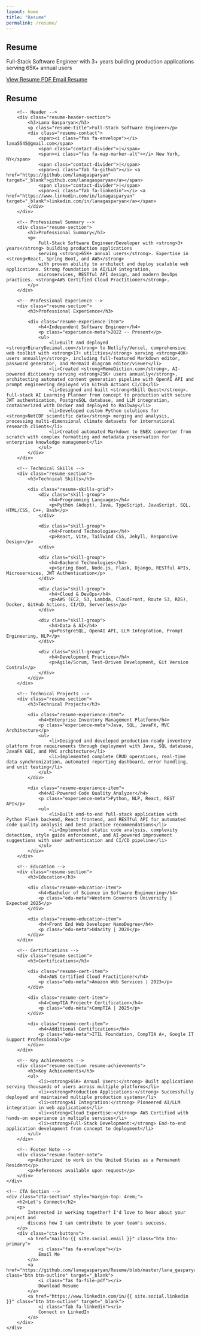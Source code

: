 ```yaml
---
layout: home
title: "Resume"
permalink: /resume/
---
```


<!-- RESUME HERO -->
<section class="resume-hero">
    <h1>Resume</h1>
    <p class="subtitle">
        Full-Stack Software Engineer with 3+ years building production applications
        serving 65K+ annual users
    </p>
    <div class="resume-actions">
        <a href="https://github.com/lanagasparyan/Resume/blob/master/lana_gasparyan_resume_latest.pdf" class="btn btn-primary" target="_blank">
            <i class="fas fa-download"></i>
            View Resume PDF
        </a>
        <a href="mailto:{{ site.social.email }}" class="btn btn-outline">
            <i class="fas fa-envelope"></i>
            Email Resume
        </a>
    </div>
</section>

<!-- RESUME PAGE CONTENT -->
<div class="resume-page-content">
    <!-- Text Version for SEO -->
    <div class="resume-text-version">
        <h2>Resume</h2>

        <!-- Header -->
        <div class="resume-header-section">
            <h3>Lana Gasparyan</h3>
            <p class="resume-title">Full-Stack Software Engineer</p>
            <div class="resume-contact">
                <span><i class="fas fa-envelope"></i> lana5545@gmail.com</span>
                <span class="contact-divider">|</span>
                <span><i class="fas fa-map-marker-alt"></i> New York, NY</span>
                <span class="contact-divider">|</span>
                <span><i class="fab fa-github"></i> <a href="https://github.com/lanagasparyan" target="_blank">github.com/lanagasparyan</a></span>
                <span class="contact-divider">|</span>
                <span><i class="fab fa-linkedin"></i> <a href="https://www.linkedin.com/in/lanagasparyan" target="_blank">linkedin.com/in/lanagasparyan</a></span>
            </div>
        </div>

        <!-- Professional Summary -->
        <div class="resume-section">
            <h3>Professional Summary</h3>
            <p>
                Full-Stack Software Engineer/Developer with <strong>3+ years</strong> building production applications
                serving <strong>65K+ annual users</strong>. Expertise in <strong>React, Spring Boot, and AWS</strong>
                with proven ability to architect and deploy scalable web applications. Strong foundation in AI/LLM integration,
                microservices, RESTful API design, and modern DevOps practices. <strong>AWS Certified Cloud Practitioner</strong>.
            </p>
        </div>

        <!-- Professional Experience -->
        <div class="resume-section">
            <h3>Professional Experience</h3>

            <div class="resume-experience-item">
                <h4>Independent Software Engineer</h4>
                <p class="experience-meta">2022 -- Present</p>
                <ul>
                    <li>Built and deployed <strong>BinaryDecimal.com</strong> to Netlify/Vercel, comprehensive web toolkit with <strong>17+ utilities</strong> serving <strong>40K+ users annually</strong>, including full-featured Markdown editor, password generator, and Mermaid diagram editor/viewer</li>
                    <li>Created <strong>MemoDiction.com</strong>, AI-powered dictionary serving <strong>25K+ users annually</strong>, architecting automated content generation pipeline with OpenAI API and prompt engineering deployed via GitHub Actions CI/CD</li>
                    <li>Designed and built <strong>Skill Quest</strong>, full-stack AI Learning Planner from concept to production with secure JWT authentication, PostgreSQL database, and LLM integration, containerized with Docker and deployed to Railway</li>
                    <li>Developed custom Python solutions for <strong>NetCDF scientific data</strong> merging and analysis, processing multi-dimensional climate datasets for international research clients</li>
                    <li>Created automated Markdown to ENEX converter from scratch with complex formatting and metadata preservation for enterprise knowledge management</li>
                </ul>
            </div>
        </div>

        <!-- Technical Skills -->
        <div class="resume-section">
            <h3>Technical Skills</h3>

            <div class="resume-skills-grid">
                <div class="skill-group">
                    <h4>Programming Languages</h4>
                    <p>Python (Adept), Java, TypeScript, JavaScript, SQL, HTML/CSS, C++, Bash</p>
                </div>

                <div class="skill-group">
                    <h4>Frontend Technologies</h4>
                    <p>React, Vite, Tailwind CSS, Jekyll, Responsive Design</p>
                </div>

                <div class="skill-group">
                    <h4>Backend Technologies</h4>
                    <p>Spring Boot, Node.js, Flask, Django, RESTful APIs, Microservices, JWT Authentication</p>
                </div>

                <div class="skill-group">
                    <h4>Cloud & DevOps</h4>
                    <p>AWS (EC2, S3, Lambda, CloudFront, Route 53, RDS), Docker, GitHub Actions, CI/CD, Serverless</p>
                </div>

                <div class="skill-group">
                    <h4>Data & AI</h4>
                    <p>PostgreSQL, OpenAI API, LLM Integration, Prompt Engineering, NLP</p>
                </div>

                <div class="skill-group">
                    <h4>Development Practices</h4>
                    <p>Agile/Scrum, Test-Driven Development, Git Version Control</p>
                </div>
            </div>
        </div>

        <!-- Technical Projects -->
        <div class="resume-section">
            <h3>Technical Projects</h3>

            <div class="resume-experience-item">
                <h4>Enterprise Inventory Management Platform</h4>
                <p class="experience-meta">Java, SQL, JavaFX, MVC Architecture</p>
                <ul>
                    <li>Designed and developed production-ready inventory platform from requirements through deployment with Java, SQL database, JavaFX GUI, and MVC architecture</li>
                    <li>Implemented complete CRUD operations, real-time data synchronization, automated reporting dashboard, error handling, and unit testing</li>
                </ul>
            </div>

            <div class="resume-experience-item">
                <h4>AI-Powered Code Quality Analyzer</h4>
                <p class="experience-meta">Python, NLP, React, REST API</p>
                <ul>
                    <li>Built end-to-end full-stack application with Python Flask backend, React frontend, and RESTful API for automated code quality analysis and best practice recommendations</li>
                    <li>Implemented static code analysis, complexity detection, style guide enforcement, and AI-powered improvement suggestions with user authentication and CI/CD pipeline</li>
                </ul>
            </div>
        </div>

        <!-- Education -->
        <div class="resume-section">
            <h3>Education</h3>

            <div class="resume-education-item">
                <h4>Bachelor of Science in Software Engineering</h4>
                <p class="edu-meta">Western Governors University | Expected 2025</p>
            </div>

            <div class="resume-education-item">
                <h4>Front End Web Developer NanoDegree</h4>
                <p class="edu-meta">Udacity | 2020</p>
            </div>
        </div>

        <!-- Certifications -->
        <div class="resume-section">
            <h3>Certifications</h3>

            <div class="resume-cert-item">
                <h4>AWS Certified Cloud Practitioner</h4>
                <p class="edu-meta">Amazon Web Services | 2023</p>
            </div>

            <div class="resume-cert-item">
                <h4>CompTIA Project+ Certification</h4>
                <p class="edu-meta">CompTIA | 2025</p>
            </div>

            <div class="resume-cert-item">
                <h4>Additional Certifications</h4>
                <p class="edu-meta">ITIL Foundation, CompTIA A+, Google IT Support Professional</p>
            </div>
        </div>

        <!-- Key Achievements -->
        <div class="resume-section resume-achievements">
            <h3>Key Achievements</h3>
            <ul>
                <li><strong>65K+ Annual Users:</strong> Built applications serving thousands of users across multiple platforms</li>
                <li><strong>Production Applications:</strong> Successfully deployed and maintained multiple production systems</li>
                <li><strong>AI Integration:</strong> Pioneered AI/LLM integration in web applications</li>
                <li><strong>Cloud Expertise:</strong> AWS Certified with hands-on experience in multiple services</li>
                <li><strong>Full-Stack Development:</strong> End-to-end application development from concept to deployment</li>
            </ul>
        </div>

        <!-- Footer Note -->
        <div class="resume-footer-note">
            <p>Authorized to work in the United States as a Permanent Resident</p>
            <p>References available upon request</p>
        </div>
    </div>

    <!-- CTA Section -->
    <div class="cta-section" style="margin-top: 4rem;">
        <h2>Let's Connect</h2>
        <p>
            Interested in working together? I'd love to hear about your project and
            discuss how I can contribute to your team's success.
        </p>
        <div class="cta-buttons">
            <a href="mailto:{{ site.social.email }}" class="btn btn-primary">
                <i class="fas fa-envelope"></i>
                Email Me
            </a>
            <a href="https://github.com/lanagasparyan/Resume/blob/master/lana_gasparyan_resume_latest.pdf" class="btn btn-outline" target="_blank">
                <i class="fas fa-file-pdf"></i>
                Download Resume
            </a>
            <a href="https://www.linkedin.com/in/{{ site.social.linkedin }}" class="btn btn-outline" target="_blank">
                <i class="fab fa-linkedin"></i>
                Connect on LinkedIn
            </a>
        </div>
    </div>
</div>
